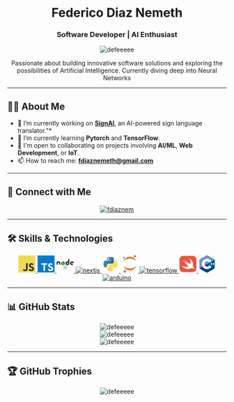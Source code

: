 <h1 align="center">Federico Diaz Nemeth</h1>
<h3 align="center">Software Developer | AI Enthusiast</h3>

<p align="center">
  <img src="https://komarev.com/ghpvc/?username=defeeeee&label=Profile%20Views&color=0e75b6&style=flat" alt="defeeeee" />
</p>

<p align="center">
  Passionate about building innovative software solutions and exploring the possibilities of Artificial Intelligence. Currently diving deep into Neural Networks
</p>

---

## 👨‍💻 About Me

- 🔭 I’m currently working on **[SignAI](https://github.com/Defeeeee/SignAI'SFS)**, an AI-powered sign language translator."*
- 🌱 I’m currently learning **Pytorch** and **TensorFlow**.
- 🤝 I'm open to collaborating on projects involving **AI/ML**, **Web Development**, or **IoT**.
- 📫 How to reach me: **fdiaznemeth@gmail.com**

---

## 🔗 Connect with Me

<p align="center">
  <a href="https://linkedin.com/in/fdiaznem" target="_blank">
    <img align="center" src="https://raw.githubusercontent.com/rahuldkjain/github-profile-readme-generator/master/src/images/icons/Social/linked-in-alt.svg" alt="fdiaznem" height="30" width="40" />
  </a>
  </p>

---

## 🛠️ Skills & Technologies

<p align="center">
  <a href="https://developer.mozilla.org/en-US/docs/Web/JavaScript" target="_blank" rel="noreferrer">
    <img src="https://raw.githubusercontent.com/devicons/devicon/master/icons/javascript/javascript-original.svg" alt="javascript" width="40" height="40"/>
  </a>
  <a href="https://www.typescriptlang.org/" target="_blank" rel="noreferrer">
    <img src="https://raw.githubusercontent.com/devicons/devicon/master/icons/typescript/typescript-original.svg" alt="typescript" width="40" height="40"/>
  </a>
  <a href="https://nodejs.org" target="_blank" rel="noreferrer">
    <img src="https://raw.githubusercontent.com/devicons/devicon/master/icons/nodejs/nodejs-original-wordmark.svg" alt="nodejs" width="40" height="40"/>
  </a>
  <a href="https://nextjs.org/" target="_blank" rel="noreferrer">
    <img src="https://cdn.worldvectorlogo.com/logos/nextjs-2.svg" alt="nextjs" width="40" height="40"/>
  </a>
  <a href="https://www.python.org" target="_blank" rel="noreferrer">
    <img src="https://raw.githubusercontent.com/devicons/devicon/master/icons/python/python-original.svg" alt="python" width="40" height="40"/>
  </a>
  <a href="https://jupyter.org/" target="_blank" rel="noreferrer">
    <img src="https://raw.githubusercontent.com/devicons/devicon/master/icons/jupyter/jupyter-original.svg" alt="jupyter" width="40" height="40"/>
  </a>
  <a href="https://www.tensorflow.org" target="_blank" rel="noreferrer">
    <img src="https://www.vectorlogo.zone/logos/tensorflow/tensorflow-icon.svg" alt="tensorflow" width="40" height="40"/>
  </a>
  <a href="https://developer.apple.com/swift/" target="_blank" rel="noreferrer">
    <img src="https://raw.githubusercontent.com/devicons/devicon/master/icons/swift/swift-original.svg" alt="swift" width="40" height="40"/>
  </a>
  <a href="https://www.w3schools.com/cpp/" target="_blank" rel="noreferrer">
    <img src="https://raw.githubusercontent.com/devicons/devicon/master/icons/cplusplus/cplusplus-original.svg" alt="cplusplus" width="40" height="40"/>
  </a>
  <a href="https://www.arduino.cc/" target="_blank" rel="noreferrer">
    <img src="https://cdn.worldvectorlogo.com/logos/arduino-1.svg" alt="arduino" width="40" height="40"/>
  </a>
</p>

---

## 📊 GitHub Stats

<p align="center">
  <img src="https://github-readme-stats.vercel.app/api?username=defeeeee&show_icons=true&locale=en&theme=tokyonight" alt="defeeeee" />
  <br/>
  <img src="https://github-readme-stats.vercel.app/api/top-langs?username=defeeeee&layout=compact&show_icons=true&locale=en&hide=jupyter%20notebook,css,html&theme=tokyonight" alt="defeeeee" />
  <br/>
  <img src="https://github-readme-streak-stats.herokuapp.com/?user=defeeeee&theme=tokyonight" alt="defeeeee" />
</p>

---

## 🏆 GitHub Trophies
<p align="center">
  <img src="https://github-profile-trophy.vercel.app/?username=defeeeee&theme=dracula&row=2&column=3" alt="defeeeee" /> 
</p>
